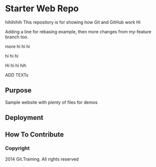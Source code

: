 # Starter Web Repo
hihihihih
This repository is for showing how Git and GitHub work
Hi

Adding a line for rebasing example, then more changes from my-feature branch too.

more hi hi hi

hi hi hi

Hi hi hi hih

ADD TEXTs
## Purpose

Sample website with plenty of files for demos

## Deployment

## How To Contribute

### Copyright

2014 Git.Training. All rights reserved